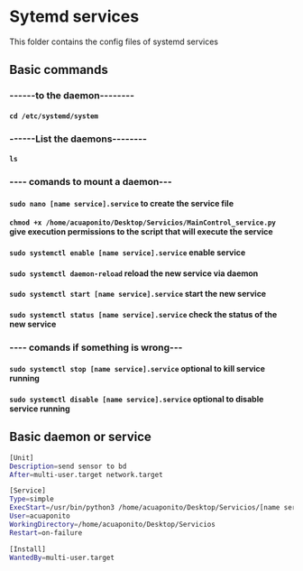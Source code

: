 # Sytemd services

This folder contains the config files of systemd services 

## Basic commands

### ------to the daemon--------
#### `cd /etc/systemd/system`

### ------List the daemons--------
#### `ls`

### ---- comands to mount a daemon---
#### `sudo nano [name service].service` to create the service file
#### `chmod +x /home/acuaponito/Desktop/Servicios/MainControl_service.py` give execution permissions to the script that will execute the service
#### `sudo systemctl enable [name service].service` enable service
#### `sudo systemctl daemon-reload` reload the new service via daemon
#### `sudo systemctl start [name service].service` start the new service
#### `sudo systemctl status [name service].service` check the status of the new service
### ---- comands if something is wrong---
#### `sudo systemctl stop [name service].service` optional to kill service running
#### `sudo systemctl disable [name service].service` optional to disable service running

## Basic daemon or service

``` bash
[Unit]
Description=send sensor to bd
After=multi-user.target network.target

[Service]
Type=simple
ExecStart=/usr/bin/python3 /home/acuaponito/Desktop/Servicios/[name service].py
User=acuaponito
WorkingDirectory=/home/acuaponito/Desktop/Servicios
Restart=on-failure

[Install]
WantedBy=multi-user.target
```
